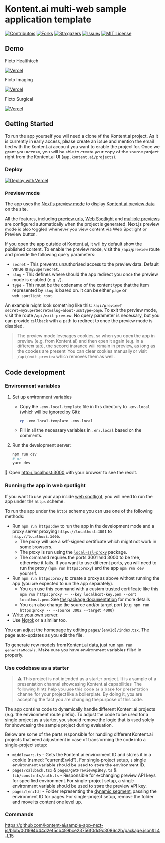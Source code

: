 # Kontent.ai multi-web sample application template

[![Contributors][contributors-shield]][contributors-url]
[![Forks][forks-shield]][forks-url]
[![Stargazers][stars-shield]][stars-url]
[![Issues][issues-shield]][issues-url]
[![MIT License][license-shield]][license-url]

## Demo

Ficto Healthtech

[![Vercel](https://therealsujitk-vercel-badge.vercel.app/?app=ficto-healthtech&style=for-the-badge&logo=false)](https://ficto-healthtech.vercel.app)

Ficto Imaging

[![Vercel](https://therealsujitk-vercel-badge.vercel.app/?app=ficto-imaging&style=for-the-badge&logo=false)](https://ficto-imaging.vercel.app)

Ficto Surgical

[![Vercel](https://therealsujitk-vercel-badge.vercel.app/?app=ficto-surgical&style=for-the-badge&logo=false)](https://ficto-surgical.vercel.app)

## Getting Started

To run the app yourself you will need a clone of the Kontent.ai project.
As it is currently in early access, please create an issue and mention the email tied with the Kontent.ai account you want to enable the project for.
Once we grant you access, you will be able to create your copy of the source project right from the Kontent.ai UI (`app.kontent.ai/projects`).

### Deploy

[![Deploy with Vercel](https://vercel.com/button)](https://vercel.com/new/git/external?repository-url=https://github.com/kontent-ai/sample-app-next-js&project-name=kontent-sample-app&repository-name=kontent-sample-app-next-js&env=KONTENT_COLLECTION_CODENAME,NEXT_PUBLIC_KONTENT_ENVIRONMENT_ID,KONTENT_PREVIEW_API_KEY,NEXT_PUBLIC_OTHER_COLLECTIONS_DOMAINS&envDescription=Required%20to%20connect%20the%20app%20with%20Kontent&envLink=[https://github.com/kontent-ai/sample-app-next-js#environment-variables](https://github.com/kontent-ai/sample-app-next-js#environment-variables))


### Preview mode

The app uses the [Next's preview mode](https://nextjs.org/docs/pages/building-your-application/configuring/preview-mode) to display [Kontent.ai preview data](https://kontent.ai/learn/create/content-creation-first-steps/preview-your-content) on the site.

All the features, including [preview urls](https://kontent.ai/learn/docs/preview/preview-configuration/javascript#a-define-preview-urls-for-content-types), [Web Spotlight](https://kontent.ai/learn/docs/preview/preview-configuration/javascript#a-set-up-a-preview-for-web-spotlight) and [multiple previews](https://kontent.ai/learn/docs/preview/preview-configuration/javascript#a-set-up-multiple-previews-with-spaces) are configured automatically when the project is generated. Next.js preview mode is also toggled whenever you view content via Web Spotlight or Preview button.

If you open the app outside of Kontent.ai, it will by default show the published content.
To enable the preview mode, visit the `/api/preview` route and provide the following query parameters:
* `secret` - This prevents unauthorised access to the preview data. Default value is `mySuperSecret`.
* `slug` - This defines where should the app redirect you once the preview mode is enabled (e.g. `/`).
* `type` - This must be the codename of the content type that the item represented by `slug` is based on. It can be either `page` or `web_spotlight_root`.

An example might look something like this: `/api/preview?secret=mySuperSecret&slug=about-us&type=page`.
To exit the preview mode, visit the route `/api/exit-preview`. 
No query parameter is necessary, but you can provide `callback` with a path to redirect to once the preview mode is disabled.

> The preview mode leverages cookies, so when you open the app in preview (e.g. from Kontent.ai) and then open it again (e.g. in a different tab),
> the second instance will remain in preview, as long as the cookies are present. You can clear cookies manually or visit `/api/exit-preview` which removes them as well.


## Code development

### Environment variables

1. Set up environment variables
    * Copy the `.env.local.template` file in this directory to `.env.local` (which will be ignored by Git):

        ```sh
        cp .env.local.template .env.local
        ```
    * Fill in all the necessary variables in `.env.local` based on the comments.

1. Run the development server:

    ```bash
    npm run dev
    # or
    yarn dev
    ```

🎉 Open [http://localhost:3000](http://localhost:3000) with your browser to see the result.

### Running the app in web spotlight
If you want to use your app inside [web spotlight](https://kontent.ai/features/webspotlight/), you will need to run the app under the `https` scheme.

To run the app under the `https` scheme you can use one of the following methods:
* Run `npm run https:dev` to run the app in the development mode and a proxy server proxying `https://localhost:3001` to `http://localhost:3000`. 
  * The proxy will use a self-signed certificate which might not work in some browsers.
  * The proxy is run using the [`local-ssl-proxy`](https://www.npmjs.com/package/local-ssl-proxy) package.
  * The command requires the ports 3001 and 3000 to be free, otherwise it fails. If you want to use different ports, you will need to run the proxy (`npm run https:proxy`) and the app `npm run dev` yourself.
* Run `npm run https:proxy` to create a proxy as above without running the app (you are expected to run the app separately).
  * You can use this command with a custom trusted certificate like this `npm run https:proxy -- --key localhost-key.pem --cert localhost.pem`. See [the package documentation](https://github.com/cameronhunter/local-ssl-proxy#run-ssl-proxy-with-a-self-signed-trusted-certificate) for more details
  * You can also change the source and/or target port (e.g. `npm run https:proxy -- --source 3002 --target 4000`)
* [Write your own server](https://github.com/vercel/next.js/tree/canary/examples/custom-server).
* Use [Ngrok](https://ngrok.com/) or a similar tool.

You can adjust the homepage by editing `pages/[envId]/index.tsx`. The page auto-updates as you edit the file.

To generate new models from Kontent.ai data, just run `npm run generateModels`. Make sure you have environment variables filled in properly.

### Use codebase as a starter

> ⚠ This project is not intended as a starter project. It is a sample of a presentation channel showcasing Kontent.ai capabilities. The following hints help you use this code as a base for presentation channel for your project like a boilerplate. By doing it, you are accepting the fact you are changing the purpose of this code.

The app contains code to dynamically handle different Kontent.ai projects (e.g. the environment route prefix). To adjust the code to be used for a single project as a starter, you should remove the logic that is used solely for showcasing the sample project during evaluation.

Below are some of the parts responsible for handling different Kontent.ai projects that need adjustment in case of transforming the code into a single-project setup:

* `middleware.ts` - Gets the Kontent.ai environment ID and stores it in a cookie (named: "currentEnvId"). For single-project setup, a single environment variable should be used to store the environment ID.
* `pages/callback.tsx` & `pages/getPreviewApiKey.ts` & `lib/constants/auth.ts` - Responsible for exchanging preview API keys for specified environment. For single-project setup, a single environment variable should be used to store the preview API key.
* `pages/[envId]` - Folder representing the [dynamic segment](https://nextjs.org/docs/pages/building-your-application/routing/dynamic-routes), passing the environment ID for pages. For single-project setup, remove the folder and move its content one level up.

### Commands

https://github.com/kontent-ai/sample-app-next-js/blob/001994b44d2ef5cb499bce23756f0dd9c3086c2b/package.json#L4-L15

[contributors-shield]: https://img.shields.io/github/contributors/kontent-ai/sample-app-next-js.svg?style=for-the-badge
[contributors-url]: https://github.com/kontent-ai/sample-app-next-js/graphs/contributors
[forks-shield]: https://img.shields.io/github/forks/kontent-ai/sample-app-next-js.svg?style=for-the-badge
[forks-url]: https://github.com/kontent-ai/sample-app-next-js/network/members
[stars-shield]: https://img.shields.io/github/stars/kontent-ai/sample-app-next-js.svg?style=for-the-badge
[stars-url]: https://github.com/kontent-ai/sample-app-next-js/stargazers
[issues-shield]: https://img.shields.io/github/issues/kontent-ai/sample-app-next-js.svg?style=for-the-badge
[issues-url]:https://github.com/kontent-ai/sample-app-next-js/issues
[license-shield]: https://img.shields.io/github/license/kontent-ai/sample-app-next-js.svg?style=for-the-badge
[license-url]:https://github.com/kontent-ai/sample-app-next-js/blob/master/LICENSE.md
[discord-shield]: https://img.shields.io/discord/821885171984891914?color=%237289DA&label=Kontent.ai%20Discord&logo=discord&style=for-the-badge
[discord-url]: https://discord.com/invite/SKCxwPtevJ

